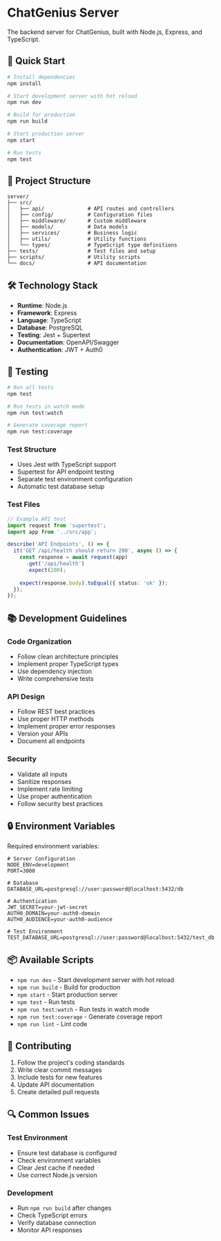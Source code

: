 # ChatGenius Server

The backend server for ChatGenius, built with Node.js, Express, and TypeScript.

## 🚀 Quick Start

```bash
# Install dependencies
npm install

# Start development server with hot reload
npm run dev

# Build for production
npm run build

# Start production server
npm start

# Run tests
npm test
```

## 📁 Project Structure

```plaintext
server/
├── src/
│   ├── api/              # API routes and controllers
│   ├── config/           # Configuration files
│   ├── middleware/       # Custom middleware
│   ├── models/           # Data models
│   ├── services/         # Business logic
│   ├── utils/            # Utility functions
│   └── types/            # TypeScript type definitions
├── tests/                # Test files and setup
├── scripts/              # Utility scripts
└── docs/                 # API documentation
```

## 🛠️ Technology Stack

- **Runtime**: Node.js
- **Framework**: Express
- **Language**: TypeScript
- **Database**: PostgreSQL
- **Testing**: Jest + Supertest
- **Documentation**: OpenAPI/Swagger
- **Authentication**: JWT + Auth0

## 🧪 Testing

```bash
# Run all tests
npm test

# Run tests in watch mode
npm run test:watch

# Generate coverage report
npm run test:coverage
```

### Test Structure

- Uses Jest with TypeScript support
- Supertest for API endpoint testing
- Separate test environment configuration
- Automatic test database setup

### Test Files

```typescript
// Example API test
import request from 'supertest';
import app from '../src/app';

describe('API Endpoints', () => {
  it('GET /api/health should return 200', async () => {
    const response = await request(app)
      .get('/api/health')
      .expect(200);
    
    expect(response.body).toEqual({ status: 'ok' });
  });
});
```

## 📚 Development Guidelines

### Code Organization

- Follow clean architecture principles
- Implement proper TypeScript types
- Use dependency injection
- Write comprehensive tests

### API Design

- Follow REST best practices
- Use proper HTTP methods
- Implement proper error responses
- Version your APIs
- Document all endpoints

### Security

- Validate all inputs
- Sanitize responses
- Implement rate limiting
- Use proper authentication
- Follow security best practices

## 🔒 Environment Variables

Required environment variables:

```env
# Server Configuration
NODE_ENV=development
PORT=3000

# Database
DATABASE_URL=postgresql://user:password@localhost:5432/db

# Authentication
JWT_SECRET=your-jwt-secret
AUTH0_DOMAIN=your-auth0-domain
AUTH0_AUDIENCE=your-auth0-audience

# Test Environment
TEST_DATABASE_URL=postgresql://user:password@localhost:5432/test_db
```

## 📦 Available Scripts

- `npm run dev` - Start development server with hot reload
- `npm run build` - Build for production
- `npm start` - Start production server
- `npm test` - Run tests
- `npm run test:watch` - Run tests in watch mode
- `npm run test:coverage` - Generate coverage report
- `npm run lint` - Lint code

## 🤝 Contributing

1. Follow the project's coding standards
2. Write clear commit messages
3. Include tests for new features
4. Update API documentation
5. Create detailed pull requests

## 🔍 Common Issues

### Test Environment

- Ensure test database is configured
- Check environment variables
- Clear Jest cache if needed
- Use correct Node.js version

### Development

- Run `npm run build` after changes
- Check TypeScript errors
- Verify database connection
- Monitor API responses
